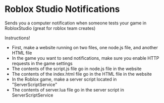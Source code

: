 # Roblox Studio Notifications
Sends you a computer notification when someone tests your game in RobloxStudio (great for roblox team creates)

Instructions!

- First, make a website running on two files, one node.js file, and another HTML file
- In the game you want to send notifications, make sure you enable HTTP requests in the game settings
- The contents of the script.js file go in node.js file in the website
- The contents of the index.html file go in the HTML file in the website
- In the Roblox game, make a server script located in "ServerScriptService"
- The contents of server.lua file go in the server script in ServerScriptService
